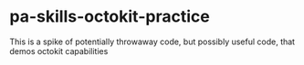 # pa-skills-octokit-practice
This is a spike of potentially throwaway code, but possibly useful code, that demos octokit capabilities
